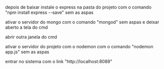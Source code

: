 depois de baixar instale o express na pasta do projeto com o comando  "npm install express --save" sem as aspas 

ativar o servidor do mongo com o comando  "mongod" sem aspas e deixar aberto a tela do cmd

abrir outra janela do cmd

ativar o servidor do projeto com o nodemon com o comando "nodemon app.js" sem as aspas

entrar no sistema com o link "http://localhost:8089"
